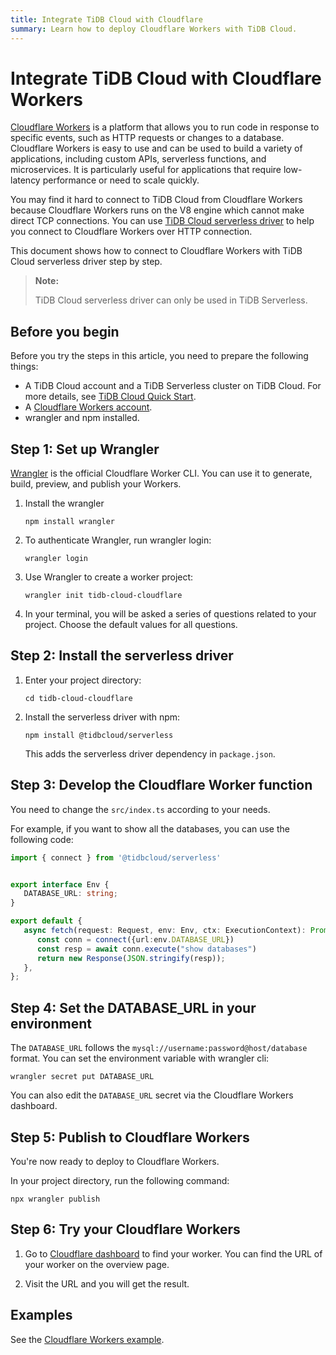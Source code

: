 ```yaml
---
title: Integrate TiDB Cloud with Cloudflare
summary: Learn how to deploy Cloudflare Workers with TiDB Cloud.
---
```


# Integrate TiDB Cloud with Cloudflare Workers

[Cloudflare Workers](https://workers.cloudflare.com/) is a platform that allows you to run code in response to specific events, such as HTTP requests or changes to a database. Cloudflare Workers is easy to use and can be used to build a variety of applications, including custom APIs, serverless functions, and microservices. It is particularly useful for applications that require low-latency performance or need to scale quickly.

You may find it hard to connect to TiDB Cloud from Cloudflare Workers because Cloudflare Workers runs on the V8 engine which cannot make direct TCP connections. You can use [TiDB Cloud serverless driver](/tidb-cloud/serverless-driver.md) to help you connect to Cloudflare Workers over HTTP connection.

This document shows how to connect to Cloudflare Workers with TiDB Cloud serverless driver step by step.

> **Note:**
>
> TiDB Cloud serverless driver can only be used in TiDB Serverless.

## Before you begin

Before you try the steps in this article, you need to prepare the following things:

- A TiDB Cloud account and a TiDB Serverless cluster on TiDB Cloud. For more details, see [TiDB Cloud Quick Start](/tidb-cloud/tidb-cloud-quickstart.md#step-1-create-a-tidb-cluster).
- A [Cloudflare Workers account](https://dash.cloudflare.com/login).
- wrangler and npm installed.

## Step 1: Set up Wrangler

[Wrangler](https://developers.cloudflare.com/workers/wrangler/) is the official Cloudflare Worker CLI. You can use it to generate, build, preview, and publish your Workers.

1. Install the wrangler

   ```
   npm install wrangler
   ```

2. To authenticate Wrangler, run wrangler login:

    ```
    wrangler login
    ```

3. Use Wrangler to create a worker project:

    ```
    wrangler init tidb-cloud-cloudflare
    ```

4. In your terminal, you will be asked a series of questions related to your project. Choose the default values for all questions.

## Step 2: Install the serverless driver

1. Enter your project directory:

    ```
    cd tidb-cloud-cloudflare
    ```

2. Install the serverless driver with npm:

    ```
    npm install @tidbcloud/serverless
    ```

   This adds the serverless driver dependency in `package.json`.

## Step 3: Develop the Cloudflare Worker function

You need to change the `src/index.ts` according to your needs.

For example, if you want to show all the databases, you can use the following code:

```ts
import { connect } from '@tidbcloud/serverless'


export interface Env {
   DATABASE_URL: string;
}

export default {
   async fetch(request: Request, env: Env, ctx: ExecutionContext): Promise<Response> {
      const conn = connect({url:env.DATABASE_URL})
      const resp = await conn.execute("show databases")
      return new Response(JSON.stringify(resp));
   },
};
```

## Step 4: Set the DATABASE_URL in your environment

The `DATABASE_URL` follows the `mysql://username:password@host/database` format. You can set the environment variable with wrangler cli:

```
wrangler secret put DATABASE_URL
```

You can also edit the `DATABASE_URL` secret via the Cloudflare Workers dashboard.

## Step 5: Publish to Cloudflare Workers

You're now ready to deploy to Cloudflare Workers.

In your project directory, run the following command:

```
npx wrangler publish
```

## Step 6: Try your Cloudflare Workers

1. Go to [Cloudflare dashboard](https://dash.cloudflare.com) to find your worker. You can find the URL of your worker on the overview page.

2. Visit the URL and you will get the result.

## Examples

See the [Cloudflare Workers example](https://github.com/tidbcloud/car-sales-insight/tree/main/examples/cloudflare-workers).